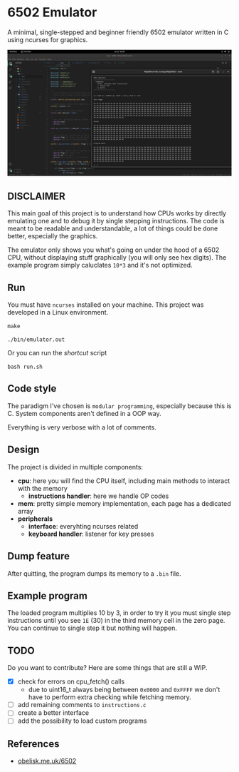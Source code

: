 # 6502 Emulator

A minimal, single-stepped and beginner friendly 6502 emulator written in C using ncurses for graphics.

![thumbnail](./images/thumbnail.png)

## DISCLAIMER

This main goal of this project is to understand how CPUs works by directly emulating one and to debug it by single stepping instructions. The code is meant to be readable and understandable, a lot of things could be done better, especially the graphics.

The emulator only shows you what's going on under the hood of a 6502 CPU, without displaying stuff graphically (you will only see hex digits). The example program simply caluclates `10*3` and it's not optimized.

## Run

You must have `ncurses` installed on your machine. This project was developed in a Linux environment.

```
make
```

```
./bin/emulator.out
```

Or you can run the _shortcut_ script

```
bash run.sh
```

## Code style

The paradigm I've chosen is `modular programming`, especially because this is C. System components aren't defined in a OOP way.

Everything is very verbose with a lot of comments.

## Design

The project is divided in multiple components:

-   **cpu**: here you will find the CPU itself, including main methods to interact with the memory
    -   **instructions handler**: here we handle OP codes
-   **mem**: pretty simple memory implementation, each page has a dedicated array
-   **peripherals**
    -   **interface**: everyhting ncurses related
    -   **keyboard handler**: listener for key presses

## Dump feature

After quitting, the program dumps its memory to a `.bin` file.

## Example program

The loaded program multiplies 10 by 3, in order to try it you must single step instructions until you see `1E` (30) in the third memory cell in the zero page. You can continue to single step it but nothing will happen.

## TODO

Do you want to contribute? Here are some things that are still a WIP.

-   [x] check for errors on cpu_fetch() calls
    -   due to uint16_t always being between `0x0000` and `0xFFFF` we don't have to perform extra checking while fetching memory.
-   [ ] add remaining comments to `instructions.c`
-   [ ] create a better interface
-   [ ] add the possibility to load custom programs

## References

-   [obelisk.me.uk/6502](http://www.obelisk.me.uk/6502/)

